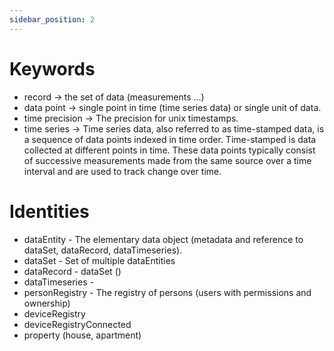 ```yaml
---
sidebar_position: 2
---
```


# Keywords

- record -> the set of data (measurements ...)
- data point -> single point in time (time series data) or single unit of data.
- time precision -> The precision for unix timestamps.
- time series -> Time series data, also referred to as time-stamped data, is a sequence of data points indexed in time order. Time-stamped is data collected at different points in time. These data points typically consist of successive measurements made from the same source over a time interval and are used to track change over time.

# Identities

- dataEntity - The elementary data object (metadata and reference to dataSet, dataRecord, dataTimeseries).
- dataSet - Set of multiple dataEntities
- dataRecord - dataSet ()
- dataTimeseries -
- personRegistry - The registry of persons (users with permissions and ownership)
- deviceRegistry
- deviceRegistryConnected
- property (house, apartment)
